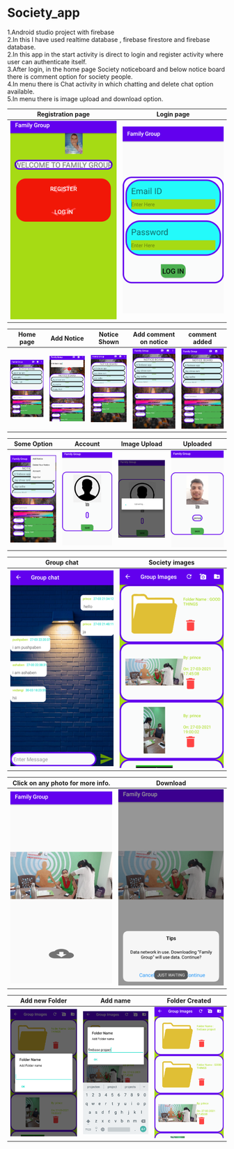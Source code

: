 # Society_app
1.Android studio project with firebase<br>
2.In this I have used realtime database , firebase firestore and firebase database.<br>
2.In this app in the start activity is direct to login and register activity where user can authenticate itself.<br>
3.After login, in the home page Society noticeboard and below notice board there is comment option for society people.<br>
4.In menu there is Chat activity in which chatting and delete chat option available.<br>
5.In menu there is image upload and download option.


  Registration page             |  Login page
:-------------------------:|:-------------------------:
<img src="Society%20app%20images/1%20(1).png" width="300">    |     <img src="Society%20app%20images/1%20(2).png" width="300">  


 Home page            |   Add Notice  |Notice Shown  | Add comment on notice | comment added
:-------------------------:|:-------------------------:|:-------------------------:|:-------------------------:|:-------------------------:
<img src="Society%20app%20images/1%20(3).png" width="300"> | <img src="Society%20app%20images/1%20(4).png" width="300">  | <img src="Society%20app%20images/1%20(5).png" width="300">   | <img src="Society%20app%20images/1%20(6).png" width="300">  | <img src="Society%20app%20images/1%20(7).png" width="300">  

 
Some Option            |  Account  | Image Upload | Uploaded
:-------------------------:|:-------------------------:|:-------------------------:|:-------------------------:
<img src="Society%20app%20images/1%20(8).png" width="300">|<img src="Society%20app%20images/1%20(9).png" width="300">| <img src="Society%20app%20images/1%20(10).png" width="300"> |<img src="Society%20app%20images/1%20(11).png" width="300">


 Group chat             |  Society  images
:-------------------------:|:-------------------------:
<img src="Society%20app%20images/1%20(12).png" width="300">    |     <img src="Society%20app%20images/1%20(13).png" width="300">  

Click on any photo for more info.            |  Download
:-------------------------:|:-------------------------:
<img src="Society%20app%20images/1%20(14).png" width="300">    |     <img src="Society%20app%20images/1%20(15).png" width="300">  

Add new Folder           |  Add name     | Folder Created
:-------------------------:|:-------------------------:|:-------------------------:
<img src="Society%20app%20images/1%20(16).png" width="300">    |     <img src="Society%20app%20images/1%20(17).png" width="300">  |<img src="Society%20app%20images/1%20(18).png" width="300"> 


